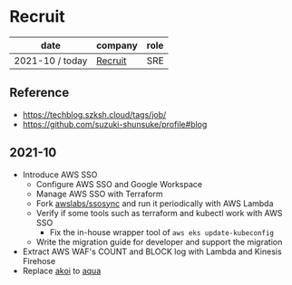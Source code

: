 # Recruit

date | company | role
--- | --- | ---
2021-10 / today | [Recruit](https://www.recruit.co.jp/) | SRE

## Reference

* https://techblog.szksh.cloud/tags/job/
* https://github.com/suzuki-shunsuke/profile#blog

## 2021-10

* Introduce AWS SSO
  * Configure AWS SSO and Google Workspace
  * Manage AWS SSO with Terraform
  * Fork [awslabs/ssosync](https://github.com/awslabs/ssosync) and run it periodically with AWS Lambda
  * Verify if some tools such as terraform and kubectl work with AWS SSO
    * Fix the in-house wrapper tool of `aws eks update-kubeconfig`
  * Write the migration guide for developer and support the migration
* Extract AWS WAF's COUNT and BLOCK log with Lambda and Kinesis Firehose
* Replace [akoi](http://github.com/suzuki-shunsuke/akoi) to [aqua](https://github.com/suzuki-shunsuke/aqua)
